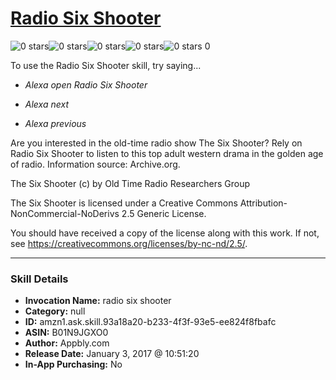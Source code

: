 # [Radio Six Shooter](http://alexa.amazon.com/#skills/amzn1.ask.skill.93a18a20-b233-4f3f-93e5-ee824f8fbafc)
![0 stars](../../images/ic_star_border_black_18dp_1x.png)![0 stars](../../images/ic_star_border_black_18dp_1x.png)![0 stars](../../images/ic_star_border_black_18dp_1x.png)![0 stars](../../images/ic_star_border_black_18dp_1x.png)![0 stars](../../images/ic_star_border_black_18dp_1x.png) 0

To use the Radio Six Shooter skill, try saying...

* *Alexa open Radio Six Shooter*

* *Alexa next*

* *Alexa previous*

Are you interested in the old-time radio show The Six Shooter? Rely on Radio Six Shooter to listen to this top adult western drama in the golden age of radio. Information source: Archive.org.

The Six Shooter (c) by Old Time Radio Researchers Group

The Six Shooter is licensed under a
Creative Commons Attribution-NonCommercial-NoDerivs 2.5 Generic License.

You should have received a copy of the license along with this work. If not, see <https://creativecommons.org/licenses/by-nc-nd/2.5/>.

***

### Skill Details

* **Invocation Name:** radio six shooter
* **Category:** null
* **ID:** amzn1.ask.skill.93a18a20-b233-4f3f-93e5-ee824f8fbafc
* **ASIN:** B01N9JGXO0
* **Author:** Appbly.com
* **Release Date:** January 3, 2017 @ 10:51:20
* **In-App Purchasing:** No
